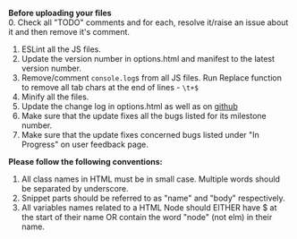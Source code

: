 **Before uploading your files**  
0. Check all "TODO" comments and for each, resolve it/raise an issue about it and then remove it's comment.  
1. ESLint all the JS files.  
2. Update the version number in options.html and manifest to the latest version number.  
3. Remove/comment `console.log`s from all JS files. Run Replace function to remove all tab chars at the end of lines - `\t+$` 
4. Minify all the files.
5. Update the change log in options.html as well as on [github](https://github.com/GaurangTandon/ProKeys/edit/master/change_log.md)
6. Make sure that the update fixes all the bugs listed for its milestone number.  
7. Make sure that the update fixes concerned bugs listed under "In Progress" on user feedback page.

**Please follow the following conventions:**

1. All class names in HTML must be in small case. Multiple words should be separated by underscore.
2. Snippet parts should be referred to as "name" and "body" respectively.
3. All variables names related to a HTML Node should EITHER have $ at the start of their name OR contain the word "node" (not elm) in their name.

